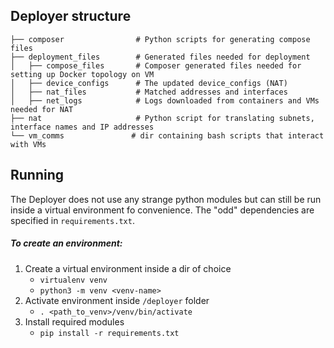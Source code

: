 ## Deployer structure

    ├── composer                # Python scripts for generating compose files
    ├── deployment_files        # Generated files needed for deployment
    │   ├── compose_files       # Composer generated files needed for setting up Docker topology on VM
    │   ├── device_configs      # The updated device_configs (NAT)
    │   ├── nat_files           # Matched addresses and interfaces
    │   ├── net_logs            # Logs downloaded from containers and VMs needed for NAT
    ├── nat                     # Python script for translating subnets, interface names and IP addresses
    └── vm_comms               # dir containing bash scripts that interact with VMs
    
 ## Running
 
 The Deployer does not use any strange python modules but can still be run 
 inside a virtual environment fo convenience. The "odd" dependencies are 
 specified in `requirements.txt`. 
 
 ##### To create an environment:
 1. Create a virtual environment inside a dir of choice
    * `virtualenv venv`
    * `python3 -m venv <venv-name>`
 2. Activate environment inside `/deployer` folder
    * `. <path_to_venv>/venv/bin/activate`
 3. Install required modules
    * `pip install -r requirements.txt`